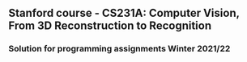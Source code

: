 ## Stanford course - CS231A: Computer Vision, From 3D Reconstruction to Recognition
### Solution for programming assignments Winter 2021/22
